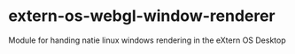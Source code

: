 # extern-os-webgl-window-renderer
Module for handing natie linux windows rendering in the eXtern OS Desktop
